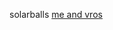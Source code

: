 solarballs
[me and vros](https://github.com/e4rth/onedivined/blob/e2221823878fa1c65306053d36f5c34d51cfa642/e690ab7cd7d9cc03d3c5ea80db07ab3c.jpg)
